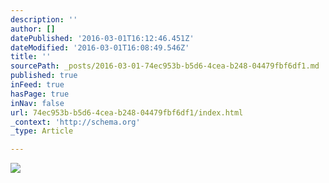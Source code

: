 ```yaml
---
description: ''
author: []
datePublished: '2016-03-01T16:12:46.451Z'
dateModified: '2016-03-01T16:08:49.546Z'
title: ''
sourcePath: _posts/2016-03-01-74ec953b-b5d6-4cea-b248-04479fbf6df1.md
published: true
inFeed: true
hasPage: true
inNav: false
url: 74ec953b-b5d6-4cea-b248-04479fbf6df1/index.html
_context: 'http://schema.org'
_type: Article

---
```

![](https://the-grid-user-content.s3-us-west-2.amazonaws.com/7b865acb-9414-4a61-a04d-f79fd7d5b638.png)